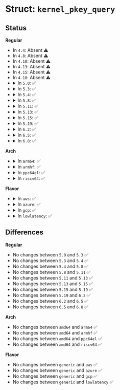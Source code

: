 # Struct: <code>kernel_pkey_query</code>

## Status
<b>Regular</b>
<ul>
<li>
In <code>4.4</code>: Absent ⚠️
</li>
<li>
In <code>4.8</code>: Absent ⚠️
</li>
<li>
In <code>4.10</code>: Absent ⚠️
</li>
<li>
In <code>4.13</code>: Absent ⚠️
</li>
<li>
In <code>4.15</code>: Absent ⚠️
</li>
<li>
In <code>4.18</code>: Absent ⚠️
</li>
<li>
<details>
<summary>In <code>5.0</code>: ✅</summary>

```c
struct kernel_pkey_query {
    __u32 supported_ops;
    __u32 key_size;
    __u16 max_data_size;
    __u16 max_sig_size;
    __u16 max_enc_size;
    __u16 max_dec_size;
};
```
</details>
</li>
<li>
<details>
<summary>In <code>5.3</code>: ✅</summary>

```c
struct kernel_pkey_query {
    __u32 supported_ops;
    __u32 key_size;
    __u16 max_data_size;
    __u16 max_sig_size;
    __u16 max_enc_size;
    __u16 max_dec_size;
};
```
</details>
</li>
<li>
<details>
<summary>In <code>5.4</code>: ✅</summary>

```c
struct kernel_pkey_query {
    __u32 supported_ops;
    __u32 key_size;
    __u16 max_data_size;
    __u16 max_sig_size;
    __u16 max_enc_size;
    __u16 max_dec_size;
};
```
</details>
</li>
<li>
<details>
<summary>In <code>5.8</code>: ✅</summary>

```c
struct kernel_pkey_query {
    __u32 supported_ops;
    __u32 key_size;
    __u16 max_data_size;
    __u16 max_sig_size;
    __u16 max_enc_size;
    __u16 max_dec_size;
};
```
</details>
</li>
<li>
<details>
<summary>In <code>5.11</code>: ✅</summary>

```c
struct kernel_pkey_query {
    __u32 supported_ops;
    __u32 key_size;
    __u16 max_data_size;
    __u16 max_sig_size;
    __u16 max_enc_size;
    __u16 max_dec_size;
};
```
</details>
</li>
<li>
<details>
<summary>In <code>5.13</code>: ✅</summary>

```c
struct kernel_pkey_query {
    __u32 supported_ops;
    __u32 key_size;
    __u16 max_data_size;
    __u16 max_sig_size;
    __u16 max_enc_size;
    __u16 max_dec_size;
};
```
</details>
</li>
<li>
<details>
<summary>In <code>5.15</code>: ✅</summary>

```c
struct kernel_pkey_query {
    __u32 supported_ops;
    __u32 key_size;
    __u16 max_data_size;
    __u16 max_sig_size;
    __u16 max_enc_size;
    __u16 max_dec_size;
};
```
</details>
</li>
<li>
<details>
<summary>In <code>5.19</code>: ✅</summary>

```c
struct kernel_pkey_query {
    __u32 supported_ops;
    __u32 key_size;
    __u16 max_data_size;
    __u16 max_sig_size;
    __u16 max_enc_size;
    __u16 max_dec_size;
};
```
</details>
</li>
<li>
<details>
<summary>In <code>6.2</code>: ✅</summary>

```c
struct kernel_pkey_query {
    __u32 supported_ops;
    __u32 key_size;
    __u16 max_data_size;
    __u16 max_sig_size;
    __u16 max_enc_size;
    __u16 max_dec_size;
};
```
</details>
</li>
<li>
<details>
<summary>In <code>6.5</code>: ✅</summary>

```c
struct kernel_pkey_query {
    __u32 supported_ops;
    __u32 key_size;
    __u16 max_data_size;
    __u16 max_sig_size;
    __u16 max_enc_size;
    __u16 max_dec_size;
};
```
</details>
</li>
<li>
<details>
<summary>In <code>6.8</code>: ✅</summary>

```c
struct kernel_pkey_query {
    __u32 supported_ops;
    __u32 key_size;
    __u16 max_data_size;
    __u16 max_sig_size;
    __u16 max_enc_size;
    __u16 max_dec_size;
};
```
</details>
</li>
</ul>
<b>Arch</b>
<ul>
<li>
<details>
<summary>In <code>arm64</code>: ✅</summary>

```c
struct kernel_pkey_query {
    __u32 supported_ops;
    __u32 key_size;
    __u16 max_data_size;
    __u16 max_sig_size;
    __u16 max_enc_size;
    __u16 max_dec_size;
};
```
</details>
</li>
<li>
<details>
<summary>In <code>armhf</code>: ✅</summary>

```c
struct kernel_pkey_query {
    __u32 supported_ops;
    __u32 key_size;
    __u16 max_data_size;
    __u16 max_sig_size;
    __u16 max_enc_size;
    __u16 max_dec_size;
};
```
</details>
</li>
<li>
<details>
<summary>In <code>ppc64el</code>: ✅</summary>

```c
struct kernel_pkey_query {
    __u32 supported_ops;
    __u32 key_size;
    __u16 max_data_size;
    __u16 max_sig_size;
    __u16 max_enc_size;
    __u16 max_dec_size;
};
```
</details>
</li>
<li>
<details>
<summary>In <code>riscv64</code>: ✅</summary>

```c
struct kernel_pkey_query {
    __u32 supported_ops;
    __u32 key_size;
    __u16 max_data_size;
    __u16 max_sig_size;
    __u16 max_enc_size;
    __u16 max_dec_size;
};
```
</details>
</li>
</ul>
<b>Flavor</b>
<ul>
<li>
<details>
<summary>In <code>aws</code>: ✅</summary>

```c
struct kernel_pkey_query {
    __u32 supported_ops;
    __u32 key_size;
    __u16 max_data_size;
    __u16 max_sig_size;
    __u16 max_enc_size;
    __u16 max_dec_size;
};
```
</details>
</li>
<li>
<details>
<summary>In <code>azure</code>: ✅</summary>

```c
struct kernel_pkey_query {
    __u32 supported_ops;
    __u32 key_size;
    __u16 max_data_size;
    __u16 max_sig_size;
    __u16 max_enc_size;
    __u16 max_dec_size;
};
```
</details>
</li>
<li>
<details>
<summary>In <code>gcp</code>: ✅</summary>

```c
struct kernel_pkey_query {
    __u32 supported_ops;
    __u32 key_size;
    __u16 max_data_size;
    __u16 max_sig_size;
    __u16 max_enc_size;
    __u16 max_dec_size;
};
```
</details>
</li>
<li>
<details>
<summary>In <code>lowlatency</code>: ✅</summary>

```c
struct kernel_pkey_query {
    __u32 supported_ops;
    __u32 key_size;
    __u16 max_data_size;
    __u16 max_sig_size;
    __u16 max_enc_size;
    __u16 max_dec_size;
};
```
</details>
</li>
</ul>

## Differences
<b>Regular</b>
<ul>
<li>
No changes between <code>5.0</code> and <code>5.3</code> ✅
</li>
<li>
No changes between <code>5.3</code> and <code>5.4</code> ✅
</li>
<li>
No changes between <code>5.4</code> and <code>5.8</code> ✅
</li>
<li>
No changes between <code>5.8</code> and <code>5.11</code> ✅
</li>
<li>
No changes between <code>5.11</code> and <code>5.13</code> ✅
</li>
<li>
No changes between <code>5.13</code> and <code>5.15</code> ✅
</li>
<li>
No changes between <code>5.15</code> and <code>5.19</code> ✅
</li>
<li>
No changes between <code>5.19</code> and <code>6.2</code> ✅
</li>
<li>
No changes between <code>6.2</code> and <code>6.5</code> ✅
</li>
<li>
No changes between <code>6.5</code> and <code>6.8</code> ✅
</li>
</ul>
<b>Arch</b>
<ul>
<li>
No changes between <code>amd64</code> and <code>arm64</code> ✅
</li>
<li>
No changes between <code>amd64</code> and <code>armhf</code> ✅
</li>
<li>
No changes between <code>amd64</code> and <code>ppc64el</code> ✅
</li>
<li>
No changes between <code>amd64</code> and <code>riscv64</code> ✅
</li>
</ul>
<b>Flavor</b>
<ul>
<li>
No changes between <code>generic</code> and <code>aws</code> ✅
</li>
<li>
No changes between <code>generic</code> and <code>azure</code> ✅
</li>
<li>
No changes between <code>generic</code> and <code>gcp</code> ✅
</li>
<li>
No changes between <code>generic</code> and <code>lowlatency</code> ✅
</li>
</ul>
